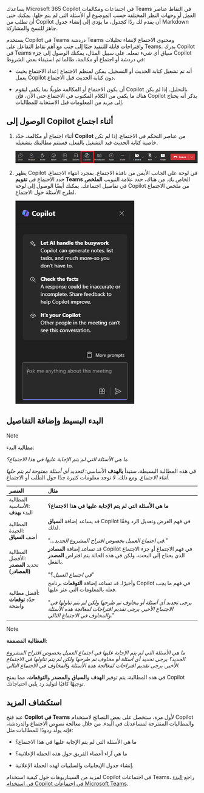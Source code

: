 
يساعدك Microsoft 365 Copilot في اجتماعات ومكالمات Teams في التقاط عناصر العمل أو وجهات النظر المختلفة حسب الموضوع أو الأسئلة التي لم يتم حلها. يمكنك حتى أن تطلب من Copilot أن يقدم لك ردًا كجدول، ما يؤدي إلى إنشاء جدول Markdown جاهز للنسخ والمشاركة. 

يستخدم Copilot في Teams دردشة Teams ومحتوى الاجتماع لإنشاء تحليلات واقتراحات قابلة للتنفيذ جنبًا إلى جنب مع أهم نقاط التفاعل على Teams. يدرك Copilot في Teams سياق أي شيء تفعله. على سبيل المثال، يمكنك الوصول إلى جزء Copilot في دردشة أو اجتماع أو مكالمة، طالما تم استيفاء بعض الشروط:

- أنه تم تشغيل كتابة الحديث أو التسجيل. يمكن لمنظم الاجتماع إعداد الاجتماع بحيث يعمل Copilot دون كتابة الحديث قبل الاجتماع.

- أن يكون الاجتماع أو المكالمة طويلًا بما يكفي ليقوم Copilot بالتحليل. إذا لم يكن هناك ما يكفي من الكلام المكتوب في الاجتماع حتى الآن، فإن Copilot يذكر أنه يحتاج إلى مزيد من المعلومات قبل الاستجابة للمطالبات.

## الوصول إلى Copilot أثناء اجتماع

1. أثناء اجتماع أو مكالمة، حدّد **Copilot** من عناصر التحكم في الاجتماع. إذا لم تكن خاصية كتابة الحديث قيد التشغيل بالفعل، فستتم مطالبتك بتشغيله. 

    ![لقطة شاشة لرمز Copilot في اجتماع Teams.](../media/copilot-ribbon-teams.png)

1. يظهر Copilot في لوحة على الجانب الأيمن من نافذة الاجتماع. بمجرد انتهاء الاجتماع، حدد الاجتماع في **تقويم Teams** الخاص بك. من هناك، حدد علامة التبويب **الملخص** في تفاصيل اجتماعك. يمكنك أيضًا الوصول إلى لوحة Copilot من ملخص الاجتماع لطرح الأسئلة حول الاجتماع.

    ![لقطة شاشة للوحة دردشة Copilot في Teams عند فتحها لأول مرة.](../media/copilot-pane-teams.png)

## البدء البسيط وإضافة التفاصيل

> [!NOTE]
> مطالبة البدء:
>
> _ما هي الأسئلة التي لم يتم الإجابة عليها في هذا الاجتماع؟_

في هذه المطالبة البسيطة، ستبدأ **بالهدف** الأساسي: _لتحديد أي أسئلة مفتوحة لم يتم حلها أثناء الاجتماع_. ومع ذلك، لا توجد معلومات كثيرة جدًا حول الطلب أو الاجتماع.

| العنصر | مثال |
| :------ | :------- |
| المطالبة الأساسية: <br>البدء **بهدف** | **ما هي الأسئلة التي لم يتم الإجابة عليها في هذا الاجتماع؟** |
| المطالبة الجيدة: <br>أضف **السياق** | قد يساعد إضافة **السياق** Copilot في فهم الغرض وتعديل الرد وفقًا لذلك.<br><br>"_...في اجتماع العميل بخصوص اقتراح المشروع الجديد._" |
| المطالبة الأفضل: <br>تحديد **المصدر (المصادر)** | قد تساعد إضافة **المصادر** Copilot في فهم الاجتماع أو جزء الاجتماع الذي يحتاج إلى البحث، ولكن في هذه الحالة يتم افتراض **المصدر** بالفعل.<br><br>"_في اجتماع العميل_؟" |
| أفضل مطالبة: <br>حدّد **توقعات** واضحة | وأخيرًا، قد تساعد إضافة **التوقعات** برنامج Copilot في فهم ما يجب فعله بالمعلومات التي عثر عليها.<br><br>"_يرجى تحديد أي أسئلة أو مخاوف تم طرحها ولكن لم يتم تناولها في الاجتماع الأخير. يرجى تقديم اقتراحات لمعالجة هذه الأسئلة والمخاوف في الاجتماع التالي._" |

> [!NOTE]
> **المطالبة المصممة**:
>
> _ما هي الأسئلة التي لم يتم الإجابة عليها في اجتماع العميل بخصوص اقتراح المشروع الجديد؟ يرجى تحديد أي أسئلة أو مخاوف تم طرحها ولكن لم يتم تناولها في الاجتماع الأخير. يرجى تقديم اقتراحات لمعالجة هذه الأسئلة والمخاوف في الاجتماع التالي._

في هذه المطالبة، يتم توفير **الهدف** و**السياق** و**المصدر** و**التوقعات**، مما يمنح Copilot توجيهًا كافيًا لتوليد رد يلبي احتياجاتك.

## استكشاف المزيد

عند فتح **Copilot في Teams** لأول مرة، ستحصل على بعض النصائح لاستخدام Copilot والمطالبات المقترحة لمساعدتك في البدء. من خلال معالجة نصوص الاجتماع والدردشة، فإنه يولّد ردودًا للمطالبات مثل: 

- ما هي الأسئلة التي لم يتم الإجابة عليها في هذا الاجتماع؟ 

- ما هي آراء أعضاء الفريق حول هذه الحملة الإعلانية؟ 

- إنشاء جدول الإيجابيات والسلبيات لهذه الحملة الإعلانية. 

لمزيد من السيناريوهات حول كيفية استخدام Copilot في اجتماعات Teams، راجع [البدء في استخدام Copilot في اجتماعات Microsoft Teams](https://support.microsoft.com/office/get-started-with-copilot-in-microsoft-teams-meetings-0bf9dd3c-96f7-44e2-8bb8-790bedf066b1). 